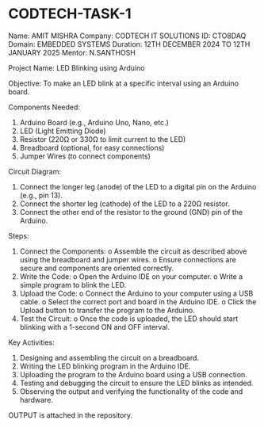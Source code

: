 # CODTECH-TASK-1
Name: AMIT MISHRA 
Company: CODTECH IT SOLUTIONS
ID: CTO8DAQ
Domain: EMBEDDED SYSTEMS
Duration: 12TH DECEMBER 2024 TO 12TH JANUARY 2025
Mentor: N.SANTHOSH


Project Name: LED Blinking using Arduino

Objective:
To make an LED blink at a specific interval using an Arduino board.

Components Needed:
1.	Arduino Board (e.g., Arduino Uno, Nano, etc.)
2.	LED (Light Emitting Diode)
3.	Resistor (220Ω or 330Ω to limit current to the LED)
4.	Breadboard (optional, for easy connections)
5.	Jumper Wires (to connect components)

Circuit Diagram:
1.	Connect the longer leg (anode) of the LED to a digital pin on the Arduino (e.g., pin 13).
2.	Connect the shorter leg (cathode) of the LED to a 220Ω resistor.
3.	Connect the other end of the resistor to the ground (GND) pin of the Arduino.

Steps:
1.	Connect the Components:
o	Assemble the circuit as described above using the breadboard and jumper wires.
o	Ensure connections are secure and components are oriented correctly.
2.	Write the Code:
o	Open the Arduino IDE on your computer.
o	Write a simple program to blink the LED.
3.	Upload the Code:
o	Connect the Arduino to your computer using a USB cable.
o	Select the correct port and board in the Arduino IDE.
o	Click the Upload button to transfer the program to the Arduino.
4.	Test the Circuit:
o	Once the code is uploaded, the LED should start blinking with a 1-second ON and OFF interval.

Key Activities:
1.	Designing and assembling the circuit on a breadboard.
2.	Writing the LED blinking program in the Arduino IDE.
3.	Uploading the program to the Arduino board using a USB connection.
4.	Testing and debugging the circuit to ensure the LED blinks as intended.
5.	Observing the output and verifying the functionality of the code and hardware.

OUTPUT is attached in the repository.

